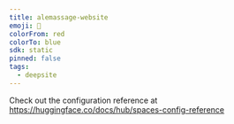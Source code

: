 ```yaml
---
title: alemassage-website
emoji: 🐳
colorFrom: red
colorTo: blue
sdk: static
pinned: false
tags:
  - deepsite
---
```


Check out the configuration reference at https://huggingface.co/docs/hub/spaces-config-reference
